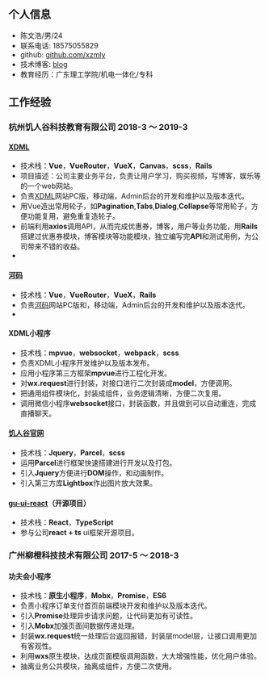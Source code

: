## 个人信息
- 陈文浩/男/24
- 联系电话: 18575055829
- github: [github.com/xzmly](https://github.com/xzmly)
- 技术博客: [blog](https://www.jianshu.com/u/40557ee17082)
- 教育经历：广东理工学院/机电一体化/专科

## 工作经验
### 杭州饥人谷科技教育有限公司 2018-3 ～ 2019-3
#### [XDML](https://xiedaimala.com)
- 技术栈：**Vue**，**VueRouter**，**VueX**，**Canvas**，**scss**，**Rails**
- 项目描述：公司主要业务平台，负责让用户学习，购买视频，写博客，娱乐等的一个web网站。
- 负责[XDML](https://xiedaimala.com)网站PC版，移动端，Admin后台的开发和维护以及版本迭代。
- 用Vue造出常用轮子，如**Pagination**,**Tabs**,**Dialog**,**Collapse**等常用轮子，方便功能复用，避免重复造轮子。
- 前端利用**axios**调用API，从而完成优惠券，博客，用户等业务功能，用**Rails**搭建过优惠券模块，博客模块等功能模块，独立编写完**API**和测试用例，为公司带来不错的收益。
- 

#### [河码](https://xiedaimala.com/bbs)
- 技术栈：**Vue**，**VueRouter**，**VueX**，**Rails**
- 负责[河码](https://xiedaimala.com/bbs)网站PC版和，移动端，Admin后台的开发和维护以及版本迭代。
- 

#### XDML小程序
- 技术栈：**mpvue**，**websocket**，**webpack**，**scss**
- 负责XDML小程序开发维护以及版本发布。
- 应用小程序第三方框架**mpvue**进行工程化开发。
- 对**wx.request**进行封装，对接口进行二次封装成**model**，方便调用。
- 把通用组件模块化，封装成组件，业务逻辑清晰，方便二次复用。
- 调用微信小程序**websocket**接口，封装函数，并且做到可以自动重连，完成直播聊天。

#### [饥人谷官网](https://jirengu.com/)
- 技术栈：**Jquery**，**Parcel**，**scss**
- 运用**Parcel**进行框架快速搭建进行开发以及打包。
- 引入**Jquery**方便进行**DOM**操作，和动画制作。
- 引入第三方库**Lightbox**作出图片放大效果。

#### [gu-ui-react](https://github.com/jrg-team/guui-react)（开源项目）
- 技术栈：**React**，**TypeScript**
- 参与公司**react + ts** ui框架开源项目。


### 广州柳橙科技技术有限公司  2017-5 ～ 2018-3
#### 功夫会小程序
- 技术栈：**原生小程序**，**Mobx**，**Promise**，**ES6**
- 负责小程序订单支付首页前端模块开发和维护以及版本迭代。
- 引入**Promise**处理异步请求问题，让代码更加有可读性。
- 引入**Mobx**加强页面间数据传递处理。
- 封装**wx.request**统一处理后台返回报错，封装层model层，让接口调用更加有客观性。
- 利用**wxs**原生模块，达成页面模版调用函数，大大增强性能，优化用户体验。
- 抽离业务公共模块，抽离成组件，方便二次使用。

